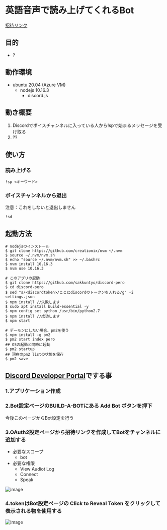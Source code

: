 # 英語音声で読み上げてくれるBot

[招待リンク]()

## 目的

- ?

## 動作環境

- ubuntu 20.04 (Azure VM)
  - nodejs 10.16.3
    - discord.js

## 動き概要

1. Discordでボイスチャンネルに入っている人から!spで始まるメッセージを受け取る
2. ??

## 使い方

### 読み上げる

```
!sp <キーワード>
```

### ボイスチャンネルから退出

注意：これをしないと退出しません

```
!sd
```

## 起動方法

```
# nodejsのインストール
$ git clone https://github.com/creationix/nvm ~/.nvm
$ source ~/.nvm/nvm.sh
$ echo "source ~/.nvm/nvm.sh" >> ~/.bashrc
$ nvm install 10.16.3
$ nvm use 10.16.3

# このアプリの起動
$ git clone https://github.com/sakkuntyo/discord-pero
$ cd discord-pero
$ sed "s/<discordtoken>/ここにdiscordのトークンを入れる/g" -i settings.json
$ npm install //失敗します
$ sudo apt install build-essential -y
$ npm config set python /usr/bin/python2.7
$ npm install //成功します
$ npm start

# デーモンにしたい場合、pm2を使う
$ npm install -g pm2
$ pm2 start index pero
## OSの起動と同時に起動
$ pm2 startup
## 現在のpm2 listの状態を保存
$ pm2 save
```

## [Discord Developer Portal](https://discordapp.com/developers/)でする事

### 1.アプリケーション作成

### 2.Bot設定ページのBUILD-A-BOTにある Add Bot ボタンを押下

今後このページからBot設定を行う

### 3.OAuth2設定ページから招待リンクを作成してBotをチャンネルに追加する

- 必要なスコープ
  - bot
- 必要な権限
  - View Audiot Log
  - Connect
  - Speak
  
![image](https://user-images.githubusercontent.com/20591351/85919186-1a15b900-b8a4-11ea-9912-d309c18672c6.png)

### 4.tokenはBot設定ページの Click to Reveal Token をクリックして表示される物を使用する

![image](https://user-images.githubusercontent.com/20591351/85919131-880db080-b8a3-11ea-8a26-79aa1eaf35ad.png)

